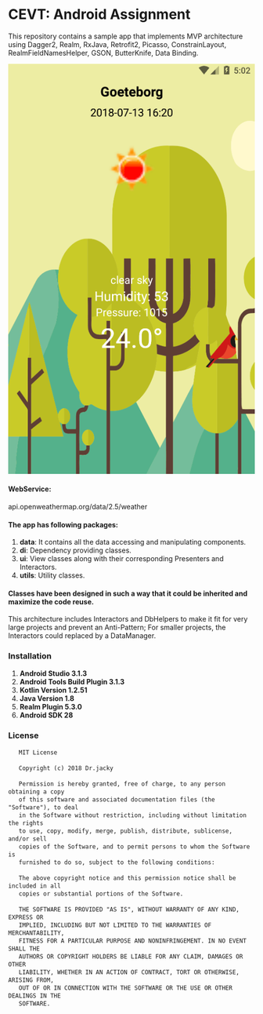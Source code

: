 # CEVT: Android Assignment

This repository contains a sample app that implements MVP architecture using Dagger2, Realm, RxJava, Retrofit2, Picasso,
ConstrainLayout, RealmFieldNamesHelper, GSON, ButterKnife, Data Binding.

![Screenshot](https://raw.githubusercontent.com/Drjacky/Cevt/master/Goeteborg.png)

#### WebService:
api.openweathermap.org/data/2.5/weather

#### The app has following packages:
1. **data**: It contains all the data accessing and manipulating components.
2. **di**: Dependency providing classes.
3. **ui**: View classes along with their corresponding Presenters and Interactors.
4. **utils**: Utility classes.

#### Classes have been designed in such a way that it could be inherited and maximize the code reuse.

This architecture includes Interactors and DbHelpers to make it fit for very large projects and prevent an Anti-Pattern;
For smaller projects, the Interactors could replaced by a DataManager.

### Installation

1. **Android Studio 3.1.3**
2. **Android Tools Build Plugin 3.1.3**
3. **Kotlin Version 1.2.51**
4. **Java Version 1.8**
5. **Realm Plugin 5.3.0**
6. **Android SDK 28**


### License
```
   MIT License
   
   Copyright (c) 2018 Dr.jacky
   
   Permission is hereby granted, free of charge, to any person obtaining a copy
   of this software and associated documentation files (the "Software"), to deal
   in the Software without restriction, including without limitation the rights
   to use, copy, modify, merge, publish, distribute, sublicense, and/or sell
   copies of the Software, and to permit persons to whom the Software is
   furnished to do so, subject to the following conditions:
   
   The above copyright notice and this permission notice shall be included in all
   copies or substantial portions of the Software.
   
   THE SOFTWARE IS PROVIDED "AS IS", WITHOUT WARRANTY OF ANY KIND, EXPRESS OR
   IMPLIED, INCLUDING BUT NOT LIMITED TO THE WARRANTIES OF MERCHANTABILITY,
   FITNESS FOR A PARTICULAR PURPOSE AND NONINFRINGEMENT. IN NO EVENT SHALL THE
   AUTHORS OR COPYRIGHT HOLDERS BE LIABLE FOR ANY CLAIM, DAMAGES OR OTHER
   LIABILITY, WHETHER IN AN ACTION OF CONTRACT, TORT OR OTHERWISE, ARISING FROM,
   OUT OF OR IN CONNECTION WITH THE SOFTWARE OR THE USE OR OTHER DEALINGS IN THE
   SOFTWARE.
```